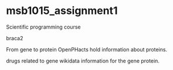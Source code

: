 # msb1015_assignment1
Scientific programming course 

braca2

From gene to protein
OpenPHacts hold information about proteins. 

drugs related to gene 
wikidata information for the gene protein. 
